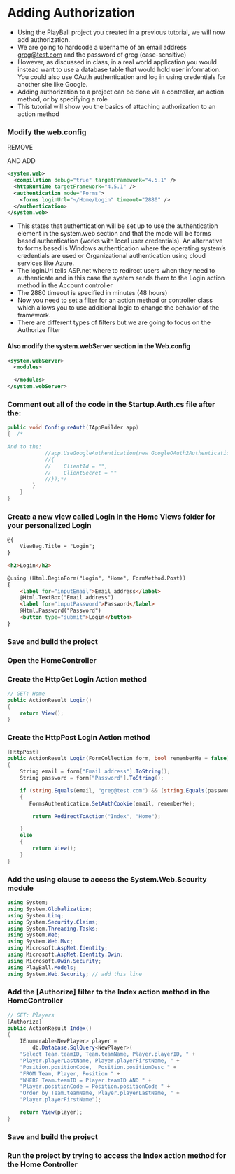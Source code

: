# Adding Authorization

- Using the PlayBall project you created in a previous tutorial, we will now add authorization.
- We are going to hardcode a username of an email address greg@test.com and the password of greg (case-sensitive)
- However, as discussed in class, in a real world application you would instead want to use a database table that would hold user information. You could also use OAuth authentication and log in using credentials for another site like Google.
- Adding authorization to a project can be done via a controller, an action method, or by specifying a role
- This tutorial will show you the basics of attaching authorization to an action method


### Modify the web.config

REMOVE
    <authentication mode="None" />
   
AND ADD

```xml
<system.web>
  <compilation debug="true" targetFramework="4.5.1" />
  <httpRuntime targetFramework="4.5.1" />
  <authentication mode="Forms">
    <forms loginUrl="~/Home/Login" timeout="2880" />
  </authentication>
</system.web>
```

- This states that authentication will be set up to use the authentication element in the system.web section and that the mode will be forms based authentication (works with local user credentials). An alternative to forms based is Windows authentication where the operating system’s credentials are used or Organizational authentication using cloud services like Azure.
- The loginUrl tells ASP.net where to redirect users when they need to authenticate and in this case the system sends them to the Login action method in the Account controller
- The 2880 timeout is specified in minutes (48 hours)
- Now you need to set a filter for an action method or controller class which allows you to use additional logic to change the behavior of the framework.
- There are different types of filters but we are going to focus on the Authorize filter


#### Also modify the system.webServer section in the Web.config

```xml
<system.webServer>
  <modules>

  </modules>
</system.webServer>
```

### Comment out all of the code in the Startup.Auth.cs file after the:

```csharp
public void ConfigureAuth(IAppBuilder app)
{  /*

And to the:
            //app.UseGoogleAuthentication(new GoogleOAuth2AuthenticationOptions()
            //{
            //    ClientId = "",
            //    ClientSecret = ""
            //});*/
        }
    }
}
```

### Create a new view called Login in the Home Views folder for your personalized Login

```html
@{
    ViewBag.Title = "Login";
}

<h2>Login</h2>

@using (Html.BeginForm("Login", "Home", FormMethod.Post))
{
    <label for="inputEmail">Email address</label>
    @Html.TextBox("Email address")
    <label for="inputPassword">Password</label>
    @Html.Password("Password")
    <button type="submit">Login</button>
}
```


### Save and build the project


### Open the HomeController


### Create the HttpGet Login Action method

```csharp
// GET: Home
public ActionResult Login()
{
    return View();
}
```

### Create the HttpPost Login Action method
```csharp
[HttpPost]
public ActionResult Login(FormCollection form, bool rememberMe = false)
{
    String email = form["Email address"].ToString();
    String password = form["Password"].ToString();

    if (string.Equals(email, "greg@test.com") && (string.Equals(password, "greg")))
    {
       FormsAuthentication.SetAuthCookie(email, rememberMe);

        return RedirectToAction("Index", "Home");

    }
    else
    {
        return View();
    }
}
```

### Add the using clause to access the System.Web.Security module

```csharp
using System;
using System.Globalization;
using System.Linq;
using System.Security.Claims;
using System.Threading.Tasks;
using System.Web;
using System.Web.Mvc;
using Microsoft.AspNet.Identity;
using Microsoft.AspNet.Identity.Owin;
using Microsoft.Owin.Security;
using PlayBall.Models;
using System.Web.Security; // add this line
```

### Add the [Authorize] filter to the Index action method in the HomeController
```csharp
// GET: Players
[Authorize]
public ActionResult Index()
{
    IEnumerable<NewPlayer> player =
        db.Database.SqlQuery<NewPlayer>(
    "Select Team.teamID, Team.teamName, Player.playerID, " +
    "Player.playerLastName, Player.playerFirstName, " +
    "Position.positionCode,  Position.positionDesc " +
    "FROM Team, Player, Position " +
    "WHERE Team.teamID = Player.teamID AND " +
    "Player.positionCode = Position.positionCode " +
    "Order by Team.teamName, Player.playerLastName, " +
    "Player.playerFirstName");

    return View(player);
}
```

### Save and build the project


### Run the project by trying to access the Index action method for the Home Controller
